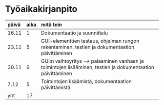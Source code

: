 # Työaikakirjanpito

|päivä|aika|mitä tein|
|:----|:--|:-------|
|16.11|1|Dokumentaatio ja suunnittelu
|23.11|5|GUI-elementtien testaus, ohjelman rungon rakentaminen, testien ja dokumentaation päivittäminen
|30.11|6|GUI:n vaihtoyritys --> palaaminen vanhaan ja toimintojen lisääminen, testien ja dokumentaation päivittäminen
|7.12 |5|Toimintojen lisäämistä, dokumentaation päivittämistä
|yht| 17